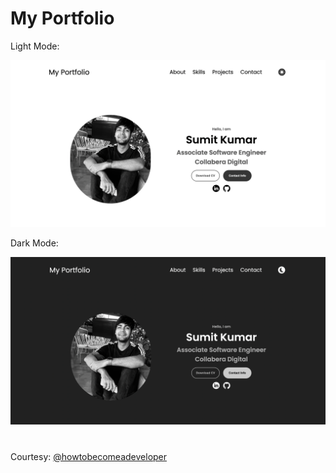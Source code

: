 # My Portfolio
Light Mode:

![Alt text](my-portfolio-light.png)

Dark Mode:

![Alt text](my-portfolio-dark.png)

#

Courtesy:
[@howtobecomeadeveloper](https://www.youtube.com/watch?v=ldwlOzRvYOU&ab_channel=HowtoBecomeaDeveloper)

